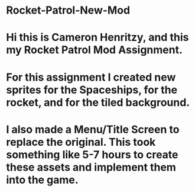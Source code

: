 # Rocket-Patrol-New-Mod
# Hi this is Cameron Henritzy, and this my Rocket Patrol Mod Assignment.
# For this assignment I created new sprites for the Spaceships, for the rocket, and for the tiled background.
# I also made a Menu/Title Screen to replace the original. This took something like 5-7 hours to create these assets and implement them into the game.